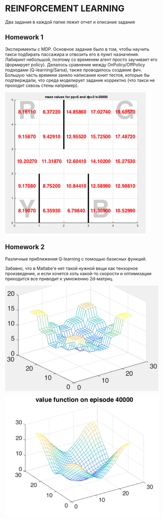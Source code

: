# REINFORCEMENT LEARNING
Два задания в каждой папке лежит отчет и описание задания

## Homework 1

Эксперименты с MDP. Основное задание было в том, чтобы научить такси подбирать пассажира
и отвозить его в пункт назначения. Лабиринт небольшой, поэтому со временем агент просто заучивает его (формирует policy). Делалось сравнение между OnPolicy/OffPolicy подходами (Q-learning/Sarsa), также проводилось создание фич. Большую часть времени заняло написание юнит тестов, которые бы подтверждали, что среда моделирует задание корректно (что такси не проходит сквозь стены например).

![Среда](https://github.com/rb-kuddai/rl_2_ru/blob/master/HW1/images/asng_param_10.png)

## Homework 2
Различные приближения Q-learning с помощью базисных функций.

Забавно, что в Matlabe'е нет такой нужной вещи как тензорное произведение, и если
хочется хоть какой-то скорости и оптимизации приходится все приводит к умножению
2d-матриц 

![bumpy](https://github.com/rb-kuddai/rl_2_ru/blob/master/HW2/images/v3d_rbf25x25h.png)

![smooth](https://github.com/rb-kuddai/rl_2_ru/blob/master/HW2/images/v3d_rbf25x25ob.png)
